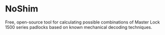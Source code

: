# NoShim
Free, open-source tool for calculating possible combinations of Master Lock 1500 series padlocks based on known mechanical decoding techniques.
